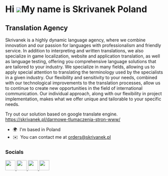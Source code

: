 Hi ![](https://user-images.githubusercontent.com/18350557/176309783-0785949b-9127-417c-8b55-ab5a4333674e.gif)My name is Skrivanek Poland
========================================================================================================================================

Translation Agency
------------------

Skrivanek is a highly dynamic language agency, where we combine innovation and our passion for languages with professionalism and friendly service. In addition to interpreting and written translations, we also specialize in game localization, website and application translation, as well as language testing, offering you comprehensive language solutions that are tailored to your industry. We specialize in many fields, allowing us to apply special attention to translating the terminology used by the specialists in a given industry. Our flexibility and sensitivity to your needs, combined with our technological improvements to the translation processes, allow us to continue to create new opportunities in the field of international communication. Our individual approach, along with our flexibility in project implementation, makes what we offer unique and tailorable to your specific needs.

Try out our solution based on google translate engine.
https://skrivanek.pl/darmowe-tlumaczenia-stron-www/

* 🌍  I'm based in Poland
* ✉️  You can contact me at [orders@skrivanek.pl](mailto:orders@skrivanek.pl)


### Socials

<p align="left"> <a href="https://www.github.com/SkrivanekPL" target="_blank" rel="noreferrer"> <picture> <source media="(prefers-color-scheme: dark)" srcset="https://raw.githubusercontent.com/danielcranney/readme-generator/main/public/icons/socials/github-dark.svg" /> <source media="(prefers-color-scheme: light)" srcset="https://raw.githubusercontent.com/danielcranney/readme-generator/main/public/icons/socials/github.svg" /> <img src="https://raw.githubusercontent.com/danielcranney/readme-generator/main/public/icons/socials/github.svg" width="32" height="32" /> </picture> </a> <a href="http://www.instagram.com//skrivanek_official/" target="_blank" rel="noreferrer"> <picture> <source media="(prefers-color-scheme: dark)" srcset="undefined" /> <source media="(prefers-color-scheme: light)" srcset="https://raw.githubusercontent.com/danielcranney/readme-generator/main/public/icons/socials/instagram.svg" /> <img src="https://raw.githubusercontent.com/danielcranney/readme-generator/main/public/icons/socials/instagram.svg" width="32" height="32" /> </picture> </a> <a href="https://www.linkedin.com/in/company/skrivanek-poland" target="_blank" rel="noreferrer"> <picture> <source media="(prefers-color-scheme: dark)" srcset="https://raw.githubusercontent.com/danielcranney/readme-generator/main/public/icons/socials/linkedin-dark.svg" /> <source media="(prefers-color-scheme: light)" srcset="https://raw.githubusercontent.com/danielcranney/readme-generator/main/public/icons/socials/linkedin.svg" /> <img src="https://raw.githubusercontent.com/danielcranney/readme-generator/main/public/icons/socials/linkedin.svg" width="32" height="32" /> </picture> </a> <a href="https://www.youtube.com/c/SkrivanekPl/featured" target="_blank" rel="noreferrer"> <picture> <source media="(prefers-color-scheme: dark)" srcset="undefined" /> <source media="(prefers-color-scheme: light)" srcset="https://raw.githubusercontent.com/danielcranney/readme-generator/main/public/icons/socials/youtube.svg" /> <img src="https://raw.githubusercontent.com/danielcranney/readme-generator/main/public/icons/socials/youtube.svg" width="32" height="32" /> </picture> </a></p>
